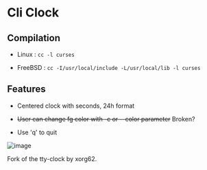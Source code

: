 # Cli Clock

## Compilation

- Linux : `cc -l curses` 

- FreeBSD : `cc -I/usr/local/include -L/usr/local/lib -l curses`

## Features

- Centered clock with seconds, 24h format

- ~~User can change fg color with -c or --color parameter~~ Broken?

- Use 'q' to quit

![image](http://i.imgur.com/fqC7YeQ.png)



Fork of the tty-clock by xorg62.
